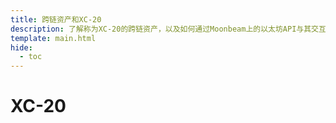 ```yaml
---
title: 跨链资产和XC-20
description: 了解称为XC-20的跨链资产，以及如何通过Moonbeam上的以太坊API与其交互。
template: main.html
hide:
  - toc
---
```


<h1 class='subsection-title'>XC-20</h1>
<div class='subsection-wrapper'></div>